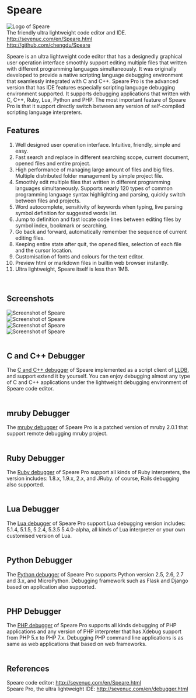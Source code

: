 # Speare
![Logo of Speare](http://sevenuc.com/images/Speare/logo.png) <br>
The friendly ultra lightweight code editor and IDE.<br>
http://sevenuc.com/en/Speare.html<br>
http://github.com/chengdu/Speare<br>

Speare is an ultra lightweight code editor that has a designedly graphical user operation interface smoothly support editing multiple files that written with different programming languages simultaneously. It was originally developed to provide a native scripting language debugging environment that seamlessly integrated with C and C++. Speare Pro is the advanced version that has IDE features especially scripting language debugging environment supported. It supports debugging applications that written with C, C++, Ruby, Lua, Python and PHP. The most important feature of Speare Pro is that it support directly switch between any version of self-compiled scripting language interpreters.<br>

Features
------------
1. Well designed user operation interface. Intuitive, friendly, simple and easy. <br>
2. Fast search and replace in different searching scope, current document, opened files and entire project.<br>
3. High performance of managing large amount of files and big files. Multiple distributed folder management by simple project file.<br>
4. Smoothly edit multiple files that written in different programming languages simultaneously. Supports nearly 120 types of common programming language syntax highlighting and parsing, quickly switch between files and projects.<br>
5. Word autocomplete, sensitivity of keywords when typing, live parsing symbol definition for suggested words list.<br>
6. Jump to definition and fast locate code lines between editing files by symbol index, bookmark or searching.<br>
7. Go back and forward, automatically remember the sequence of current editing files.<br>
8. Keeping entire state after quit, the opened files, selection of each file and the cursor location.<br>
9. Customisation of fonts and colours for the text editor.<br>
10. Preview html or markdown files in builtin web browser instantly.<br>
11. Ultra lightweight, Speare itself is less than 1MB.<br>
<br>

Screenshots
-------------
![Screenshot of Speare](http://sevenuc.com/images/Speare/1.png) <br>
![Screenshot of Speare](http://sevenuc.com/images/Speare/2.png) <br>
![Screenshot of Speare](http://sevenuc.com/images/Speare/9.png) <br>
![Screenshot of Speare](http://sevenuc.com/images/Speare/3.png) <br>
<br>

C and C++ Debugger
-----------
The [C and C++ debugger](http://sevenuc.com/en/debugger.html#lldb) of Speare implemented as a script client of [LLDB](http://lldb.llvm.org/), and support extend it by yourself. You can enjoy debugging almost any type of C and C++ applications under the lightweight debugging environment of Speare code editor.<br>
<br>

mruby Debugger
-----------
The [mruby debugger](http://sevenuc.com/en/debugger.html#mruby) of Speare Pro is a patched version of mruby 2.0.1 that support remote debugging mruby project.<br>
<br>

Ruby Debugger
-----------
The [Ruby debugger](http://sevenuc.com/en/debugger.html#ruby) of Speare Pro support all kinds of Ruby interpreters, the version includes: 1.8.x, 1.9.x, 2.x, and JRuby. of course, Rails debugging also supported.<br>
<br>

Lua Debugger
-----------
The [Lua debugger](http://sevenuc.com/en/debugger.html#lua) of Speare Pro support Lua debugging version includes: 5.1.4, 5.1.5, 5.2.4, 5.3.5 5.4.0-alpha, all kinds of Lua interpreter or your own customised version of Lua.<br>
<br>

Python Debugger
-----------
The [Python debugger](http://sevenuc.com/en/debugger.html#python) of Speare Pro supports Python version 2.5, 2.6, 2.7 and 3.x, and MicroPython. Debugging framework such as Flask and Django based on application also supported.<br>
<br>

PHP Debugger
-----------
The [PHP debugger](http://sevenuc.com/en/debugger.html#php) of Speare Pro supports all kinds debugging of PHP applications and any version of PHP interpreter that has Xdebug support from PHP 5.x to PHP 7.x. Debugging PHP command line applications is as same as web applications that based on web frameworks.<br>
<br>

References
-------------
Speare code editor: http://sevenuc.com/en/Speare.html<br>
Speare Pro, the ultra lightweight IDE: http://sevenuc.com/en/debugger.html<br>

